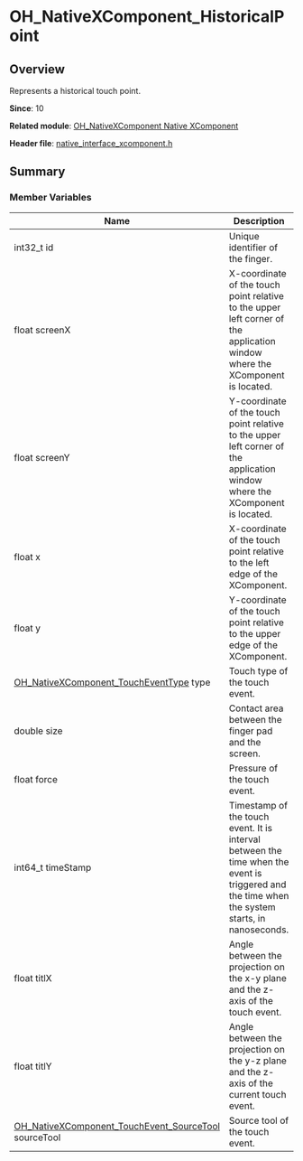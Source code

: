 # OH_NativeXComponent_HistoricalPoint
<!--Kit: ArkUI-->
<!--Subsystem: ArkUI-->
<!--Owner: @zjsxstar-->
<!--Designer: @sunbees-->
<!--Tester: @liuli0427-->
<!--Adviser: @HelloCrease-->

## Overview

Represents a historical touch point.

**Since**: 10

**Related module**: [OH_NativeXComponent Native XComponent](capi-oh-nativexcomponent-native-xcomponent.md)

**Header file**: [native_interface_xcomponent.h](capi-native-interface-xcomponent-h.md)

## Summary

### Member Variables

| Name| Description|
| -- | -- |
| int32_t id | Unique identifier of the finger.|
| float screenX | X-coordinate of the touch point relative to the upper left corner of the application window where the XComponent is located.|
| float screenY | Y-coordinate of the touch point relative to the upper left corner of the application window where the XComponent is located.|
| float x | X-coordinate of the touch point relative to the left edge of the XComponent.|
| float y | Y-coordinate of the touch point relative to the upper edge of the XComponent.|
| [OH_NativeXComponent_TouchEventType](capi-native-interface-xcomponent-h.md#oh_nativexcomponent_toucheventtype) type | Touch type of the touch event.|
| double size | Contact area between the finger pad and the screen.|
| float force | Pressure of the touch event.|
| int64_t timeStamp | Timestamp of the touch event. It is interval between the time when the event is triggered and the time when the system starts, in nanoseconds.|
| float titlX | Angle between the projection on the x-y plane and the z-axis of the touch event.|
| float titlY | Angle between the projection on the y-z plane and the z-axis of the current touch event.|
| [OH_NativeXComponent_TouchEvent_SourceTool](capi-native-interface-xcomponent-h.md#oh_nativexcomponent_touchevent_sourcetool) sourceTool | Source tool of the touch event.|
